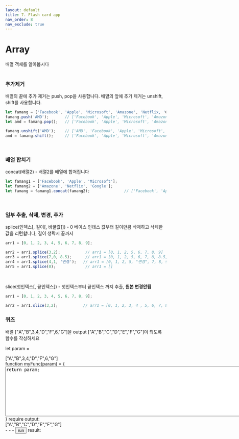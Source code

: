 ```yaml
---
layout: default
title: 7. Flash card app
nav_order: 8
nav_exclude: true
---
```

<script src="./util.js"></script>

# Array
배열 객체를 알아봅시다  
<br> 

### 추가제거  
배열의 끝에 추가 제거는 push, pop을 사용합니다.
배열의 앞에 추가 제거는 unshift, shift를 사용합니다.
```javascript
let famang = ['Facebook', 'Apple', 'Microsoft', 'Amazone', 'Netflix, 'Google'];
famang.push('AMD');       // ['Facebook', 'Apple', 'Microsoft', 'Amazone', 'Netflix, 'Google', 'AMD']
let amd = famang.pop();   // ['Facebook', 'Apple', 'Microsoft', 'Amazone', 'Netflix, 'Google']

famang.unshift('AMD');    // ['AMD', 'Facebook', 'Apple', 'Microsoft', 'Amazone', 'Netflix, 'Google']
amd = famang.shift();     // ['Facebook', 'Apple', 'Microsoft', 'Amazone', 'Netflix, 'Google']
```
<br>  

### 배열 합치기  
concat(배열2) - 배열2를 배열에 합쳐집니다
```javascript
let famang1 = ['Facebook', 'Apple', 'Microsoft'];
let famang2 = ['Amazone', 'Netflix', 'Google'];
let famang = famang1.concat(famang2);               // ['Facebook', 'Apple', 'Microsoft', 'Amazone', 'Netflix, 'Google']

```
<br> 

### 일부 추출, 삭제, 변경, 추가  
splice(인덱스[, 길이[, 바꿀값]]) - 0 베이스 인데스 값부터 길이만큼 삭제하고 삭제한 값을 리턴합니다, 길이 생략시 끝까지
```javascript
arr1 = [0, 1, 2, 3, 4, 5, 6, 7, 8, 9];

arr2 = arr1.splice(3,2);           // arr1 = [0, 1, 2, 5, 6, 7, 8, 9]       arr2 = [3, 4]   // 추출,삭제
arr3 = arr1.splice(7,0, 8.5);      // arr1 = [0, 1, 2, 5, 6, 7, 8, 8.5, 9]  arr3 = []       // 추가
arr4 = arr1.splice(4,1, '변경');   // arr1 = [0, 1, 2, 5, "변경", 7, 8, 9]  arr4 = [6]      // 변경
arr5 = arr1.splice(0);             // arr1 = []                             arr4 = [0, 1, 2, 5, "추가", 7, 8, 9]
```
<br>  

slice(첫인덱스[, 끝인덱스]) - 첫인덱스부터 끝인덱스 까지 추출, **원본 변경안됨**
```javascript
arr1 = [0, 1, 2, 3, 4, 5, 6, 7, 8, 9];

arr2 = arr1.slice(3,2);           // arr1 = [0, 1, 2, 3, 4 , 5, 6, 7, 8, 9]       arr2 = [3, 4]   // 추출, 원본 변경안됨
```

### 퀴즈
배열 ["A","B",3,4,"D","F",6,"G"]을 output ["A","B","C","D","E","F","G"]이 되도록 함수를 작성하세요  

let param =
<div id="param">["A","B",3,4,"D","F",6,"G"]</div>  
function myFunc(param) = {  
<textarea id='func' rows="10" cols="100">
return param;
</textarea>
}  
require output:  
<div id='require'>["A","B","C","D","E","F","G"]</div>
- - -  
<button id='run' onclick='onRunClick()'>run</button>  
result:  
<div id='result' width='400' height='100'></div>
<div id='resultmsg' style='font-weight:bold'></div>
